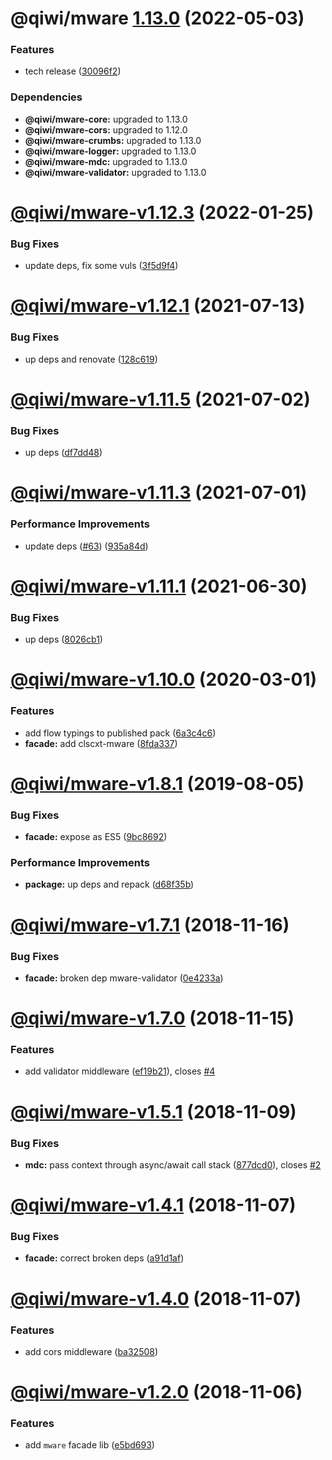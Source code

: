 # @qiwi/mware [1.13.0](https://github.com/qiwi/mware/compare/@qiwi/mware@1.12.3...@qiwi/mware@1.13.0) (2022-05-03)


### Features

* tech release ([30096f2](https://github.com/qiwi/mware/commit/30096f294a85a599d1910b017c84b99803965f98))





### Dependencies

* **@qiwi/mware-core:** upgraded to 1.13.0
* **@qiwi/mware-cors:** upgraded to 1.12.0
* **@qiwi/mware-crumbs:** upgraded to 1.13.0
* **@qiwi/mware-logger:** upgraded to 1.13.0
* **@qiwi/mware-mdc:** upgraded to 1.13.0
* **@qiwi/mware-validator:** upgraded to 1.13.0

# [@qiwi/mware-v1.12.3](https://github.com/qiwi/mware/compare/v1.12.2...v1.12.3) (2022-01-25)


### Bug Fixes

* update deps, fix some vuls ([3f5d9f4](https://github.com/qiwi/mware/commit/3f5d9f4ba465dc80e59005d3bb440b0ff8201b6c))

# [@qiwi/mware-v1.12.1](https://github.com/qiwi/mware/compare/v1.12.0...v1.12.1) (2021-07-13)


### Bug Fixes

* up deps and renovate ([128c619](https://github.com/qiwi/mware/commit/128c619c4ec9c7bb46524de351379329a3992f95))

# [@qiwi/mware-v1.11.5](https://github.com/qiwi/mware/compare/v1.11.4...v1.11.5) (2021-07-02)


### Bug Fixes

* up deps ([df7dd48](https://github.com/qiwi/mware/commit/df7dd483cff68af68d65d357556334424192ed9f))

# [@qiwi/mware-v1.11.3](https://github.com/qiwi/mware/compare/v1.11.2...v1.11.3) (2021-07-01)


### Performance Improvements

* update deps ([#63](https://github.com/qiwi/mware/issues/63)) ([935a84d](https://github.com/qiwi/mware/commit/935a84db3c8c74e6fec08f2332c544c6ce362995))

# [@qiwi/mware-v1.11.1](https://github.com/qiwi/mware/compare/v1.11.0...v1.11.1) (2021-06-30)


### Bug Fixes

* up deps ([8026cb1](https://github.com/qiwi/mware/commit/8026cb12c7b24937bfbbcde8fd680580278b230c))

# [@qiwi/mware-v1.10.0](https://github.com/qiwi/mware/compare/v1.9.0...v1.10.0) (2020-03-01)


### Features

* add flow typings to published pack ([6a3c4c6](https://github.com/qiwi/mware/commit/6a3c4c65400d0673dda1daa173df60436525e75f))
* **facade:** add clscxt-mware ([8fda337](https://github.com/qiwi/mware/commit/8fda33742a01e63405a79339cb0370e835953b10))

# [@qiwi/mware-v1.8.1](https://github.com/qiwi/mware/compare/v1.8.0...v1.8.1) (2019-08-05)


### Bug Fixes

* **facade:** expose as ES5 ([9bc8692](https://github.com/qiwi/mware/commit/9bc8692))


### Performance Improvements

* **package:** up deps and repack ([d68f35b](https://github.com/qiwi/mware/commit/d68f35b))

# [@qiwi/mware-v1.7.1](https://github.com/qiwi/mware/compare/v1.7.0...v1.7.1) (2018-11-16)


### Bug Fixes

* **facade:** broken dep mware-validator ([0e4233a](https://github.com/qiwi/mware/commit/0e4233a))

# [@qiwi/mware-v1.7.0](https://github.com/qiwi/mware/compare/v1.6.0...v1.7.0) (2018-11-15)


### Features

* add validator middleware ([ef19b21](https://github.com/qiwi/mware/commit/ef19b21)), closes [#4](https://github.com/qiwi/mware/issues/4)

# [@qiwi/mware-v1.5.1](https://github.com/qiwi/mware/compare/v1.5.0...v1.5.1) (2018-11-09)


### Bug Fixes

* **mdc:** pass context through async/await call stack ([877dcd0](https://github.com/qiwi/mware/commit/877dcd0)), closes [#2](https://github.com/qiwi/mware/issues/2)

# [@qiwi/mware-v1.4.1](https://github.com/qiwi/mware/compare/v1.4.0...v1.4.1) (2018-11-07)


### Bug Fixes

* **facade:** correct broken deps ([a91d1af](https://github.com/qiwi/mware/commit/a91d1af))

# [@qiwi/mware-v1.4.0](https://github.com/qiwi/mware/compare/v1.3.0...v1.4.0) (2018-11-07)


### Features

* add cors middleware ([ba32508](https://github.com/qiwi/mware/commit/ba32508))

# [@qiwi/mware-v1.2.0](https://github.com/qiwi/mware/compare/v1.1.0...v1.2.0) (2018-11-06)


### Features

* add `mware` facade lib ([e5bd693](https://github.com/qiwi/mware/commit/e5bd693))

